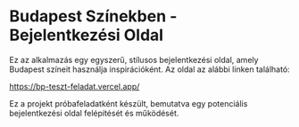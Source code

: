 # Budapest Színekben - Bejelentkezési Oldal

Ez az alkalmazás egy egyszerű, stílusos bejelentkezési oldal, amely Budapest színeit használja inspirációként. Az oldal az alábbi linken található:

https://bp-teszt-feladat.vercel.app/

Ez a projekt próbafeladatként készült, bemutatva egy potenciális bejelentkezési oldal felépítését és működését.
